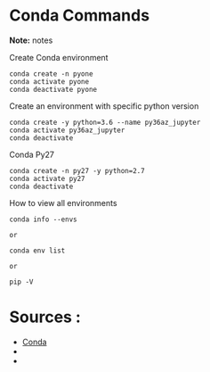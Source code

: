 # Conda Commands

**Note:** notes



Create Conda environment
```
conda create -n pyone
conda activate pyone
conda deactivate pyone
```

Create an environment with specific python version
```
conda create -y python=3.6 --name py36az_jupyter
conda activate py36az_jupyter
conda deactivate
```

Conda Py27
```
conda create -n py27 -y python=2.7
conda activate py27
conda deactivate
```


How to view all environments
```
conda info --envs

or

conda env list

or

pip -V

```



# Sources :

  * [Conda]([file](https://salishsea-meopar-docs.readthedocs.io/en/latest/work_env/python3_conda_environment.html))
  * [](https://stackoverflow.com/questions/1871549/determine-if-python-is-running-inside-virtualenv)
  * [](https://stackoverflow.com/questions/122327/how-do-i-find-the-location-of-my-python-site-packages-directory)
